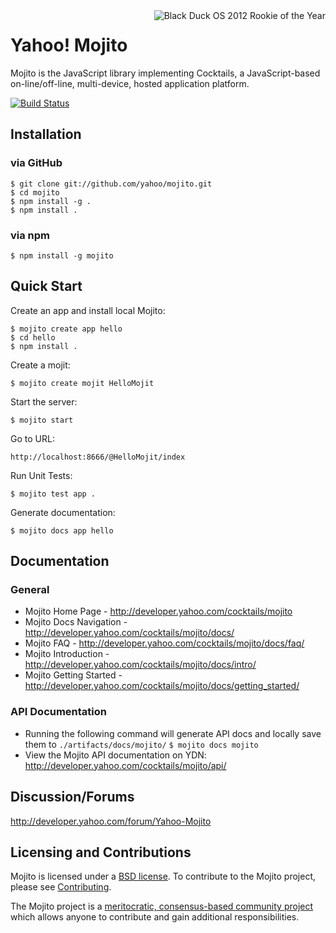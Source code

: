 <img src="http://www.blackducksoftware.com/files/images/Rookie_2012-125.png" alt="Black Duck OS 2012 Rookie of the Year" align="right" vspace="-50" />

# Yahoo! Mojito

Mojito is the JavaScript library implementing Cocktails, a JavaScript-based
on-line/off-line, multi-device, hosted application platform.

[![Build Status](https://secure.travis-ci.org/yahoo/mojito.png?branch=develop)](http://travis-ci.org/yahoo/mojito)

## Installation

### via GitHub

    $ git clone git://github.com/yahoo/mojito.git
    $ cd mojito
    $ npm install -g .
    $ npm install .

### via npm

    $ npm install -g mojito

## Quick Start

Create an app and install local Mojito:

    $ mojito create app hello
    $ cd hello
    $ npm install .

Create a mojit:

    $ mojito create mojit HelloMojit

Start the server:

    $ mojito start

Go to URL:

    http://localhost:8666/@HelloMojit/index

Run Unit Tests:

    $ mojito test app .

Generate documentation:

    $ mojito docs app hello

## Documentation

### General

* Mojito Home Page - http://developer.yahoo.com/cocktails/mojito
* Mojito Docs Navigation - http://developer.yahoo.com/cocktails/mojito/docs/
* Mojito FAQ - http://developer.yahoo.com/cocktails/mojito/docs/faq/
* Mojito Introduction - http://developer.yahoo.com/cocktails/mojito/docs/intro/
* Mojito Getting Started - http://developer.yahoo.com/cocktails/mojito/docs/getting_started/

### API Documentation

* Running the following command will generate API docs and locally save them to `./artifacts/docs/mojito/`
    `$ mojito docs mojito`
* View the Mojito API documentation on YDN: http://developer.yahoo.com/cocktails/mojito/api/

## Discussion/Forums

http://developer.yahoo.com/forum/Yahoo-Mojito

## Licensing and Contributions

Mojito is licensed under a [BSD license](https://github.com/yahoo/mojito/blob/master/LICENSE.txt). To contribute to the Mojito project, please see [Contributing](https://github.com/yahoo/mojito/wiki/Contributing-Code-to-Mojito). 

The Mojito project is a [meritocratic, consensus-based community project](https://github.com/yahoo/mojito/wiki/Governance-Model) which allows anyone to contribute and gain additional responsibilities.
